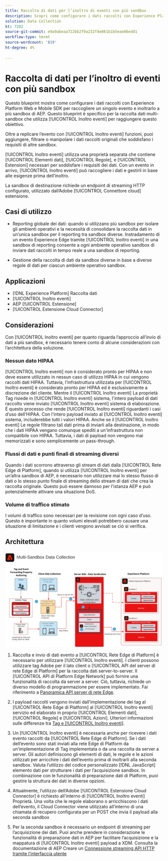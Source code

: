 ```yaml
---
title: Raccolta di dati per l’inoltro di eventi con più sandbox
description: Scopri come configurare i dati raccolti con Experience Platform Web e Mobile SDK per raccogliere un singolo evento e inoltrarli a più sandbox di Experience Platform.
solution: Data Collection
kt: 7202
source-git-commit: e9a9abeaa722bb2f9a232f4e861b1b5eae86edd1
workflow-type: tm+mt
source-wordcount: '819'
ht-degree: 4%

---
```



# Raccolta di dati per l’inoltro di eventi con più sandbox

Questo blueprint mostra come configurare i dati raccolti con Experience Platform Web e Mobile SDK per raccogliere un singolo evento e inoltrarlo a più sandbox di AEP. Questo blueprint è specifico per la raccolta dati multi-sandbox che utilizza [!UICONTROL Inoltro eventi] per raggiungere questo obiettivo.

Oltre a replicare l’evento con [!UICONTROL Inoltro eventi] funzioni, puoi aggiungere, filtrare o manipolare i dati raccolti originali che soddisfano i requisiti di altre sandbox.

[!UICONTROL Inoltro eventi] utilizza una proprietà separata che contiene [!UICONTROL Elementi dati], [!UICONTROL Regole], e [!UICONTROL Estensioni] necessari per soddisfare i requisiti dei dati. Con un evento in arrivo, [!UICONTROL Inoltro eventi] può raccogliere i dati e gestirli in base alle esigenze prima dell’inoltro.

La sandbox di destinazione richiede un endpoint di streaming HTTP configurato, utilizzato dall’Adobe [!UICONTROL Connettore cloud] estensione.

## Casi di utilizzo

* Reporting globale dei dati: quando si utilizzano più sandbox per isolare gli ambienti operativi e la necessità di consolidare la raccolta dati in un’unica sandbox per il reporting tra sandbox diverse. Instradamento di un evento Experience Edge tramite [!UICONTROL Inoltro eventi] in una sandbox di reporting consente a ogni ambiente operativo sandbox di inviare dati raccolti in tempo reale a una sandbox di reporting.

* Gestione della raccolta di dati da sandbox diverse in base a diverse regole di dati per ciascun ambiente operativo sandbox.

## Applicazioni

* [!DNL Experience Platform] Raccolta dati
* [!UICONTROL Inoltro eventi]
* AEP [!UICONTROL Estensione]
* [!UICONTROL Estensione Cloud Connector]

## Considerazioni

Con [!UICONTROL Inoltro eventi] per quanto riguarda l’approccio all’invio di dati a più sandbox, è necessario tenere conto di alcune considerazioni con l’architettura della soluzione.

### Nessun dato HIPAA

[!UICONTROL Inoltro eventi] non è considerato pronto per HIPAA e non deve essere utilizzato in nessun caso di utilizzo HIPAA in cui vengono raccolti dati HIPAA. Tuttavia, l&#39;infrastruttura utilizzata per [!UICONTROL Inoltro eventi] è considerato pronto per HIPAA ed è esclusivamente a discrezione del cliente. Mentre il [!UICONTROL Inoltro eventi] La proprietà Tag risiede in [!UICONTROL Inoltro eventi] sistema, l&#39;intero payload di dati raccolto viene inviato [!UICONTROL Inoltro eventi] sistema di elaborazione. È questo processo che rende [!UICONTROL Inoltro eventi] riguardanti i casi d’uso dell’HIPAA. Con l&#39;intero payload inviato al [!UICONTROL Inoltro eventi] sistema, includerebbe tutti i valori HIPAA. Anche se il [!UICONTROL Inoltro eventi] Le regole filtrano tali dati prima di inviarli alla destinazione, in modo che i dati HIPAA vengano comunque spediti a un&#39;infrastruttura non compatibile con HIPAA. Tuttavia, i dati di payload non vengono mai memorizzati e sono semplicemente un pass-through.

### Flussi di dati e punti finali di streaming diversi

Quando i dati scorrono attraverso gli stream di dati dalla [!UICONTROL Rete Edge di Platform], quando si utilizza [!UICONTROL Inoltro eventi] per un’altra sandbox di AEP, è necessario non utilizzare mai lo stesso flusso di dati o lo stesso punto finale di streaming dello stream di dati che crea la raccolta originale. Questo può essere dannoso per l&#39;istanza AEP e può potenzialmente attivare una situazione DoS.

### Volume di traffico stimato

I volumi di traffico sono necessari per la revisione con ogni caso d’uso. Questo è importante in quanto volumi elevati potrebbero causare una situazione di limitazione e i clienti vengono avvisati se ciò si verifica.

## Architettura

![Multi-sandbox [!UICONTROL Inoltro eventi]](assets/multi-sandbox-data-collection.png)

1. Raccolta e invio di dati evento a [!UICONTROL Rete Edge di Platform] è necessario per utilizzare [!UICONTROL Inoltro eventi]. I clienti possono utilizzare tag Adobe per il lato client o [!UICONTROL API del server di rete Edge di Platform] per la raccolta dati server-to-server. Il [!UICONTROL API di Platform Edge Network] può fornire una funzionalità di raccolta da server a server. Ciò, tuttavia, richiede un diverso modello di programmazione per essere implementato. Fai riferimento a [Panoramica API server di rete Edge](https://experienceleague.adobe.com/docs/experience-platform/edge-network-server-api/overview.html?lang=en).

1. I payload raccolti vengono inviati dall’implementazione dei tag al [!UICONTROL Rete Edge di Platform] al [!UICONTROL Inoltro eventi] servizio ed elaborato in proprio [!UICONTROL Elementi dati], [!UICONTROL Regole] e [!UICONTROL Azioni]. Ulteriori informazioni sulle differenze tra [Tag e [!UICONTROL Inoltro eventi]](https://experienceleague.adobe.com/docs/experience-platform/tags/event-forwarding/overview.html?lang=en#differences-from-tags).

1. Un [!UICONTROL Inoltro eventi] è necessaria anche per ricevere i dati evento raccolti da [!UICONTROL Rete Edge di Platform]. Se i dati dell’evento sono stati inviati alla rete Edge di Platform da un’implementazione di Tag implementata o da una raccolta da server a server. Gli autori definiscono gli elementi di dati, le regole e le azioni utilizzati per arricchire i dati dell’evento prima di inoltrarli alla seconda sandbox. Valuta l’utilizzo del codice personalizzato [!DNL JavaScript] elemento dati per strutturare i dati per l’acquisizione sandbox. In combinazione con le funzionalità di preparazione dati di Platform, puoi gestire la struttura dei dati in diverse opzioni.

1. Attualmente, l’utilizzo dell’Adobe [!UICONTROL Estensione Cloud Connector] è richiesto all&#39;interno di [!UICONTROL Inoltro eventi] Proprietà. Una volta che le regole elaborano o arricchiscono i dati dell’evento, il Cloud Connector viene utilizzato all’interno di una chiamata di recupero configurata per un POST che invia il payload alla seconda sandbox

1. Per la seconda sandbox è necessario un endpoint di streaming per l’acquisizione dei dati. Puoi anche prendere in considerazione le funzionalità di preparazione dati in AEP per facilitare l’acquisizione e la mappatura di [!UICONTROL Inoltro eventi] payload a XDM. Consulta la documentazione di AEP Creare un [Connessione streaming API HTTP tramite l’interfaccia utente](https://experienceleague.adobe.com/docs/experience-platform/sources/ui-tutorials/create/streaming/http.html?lang=it)
